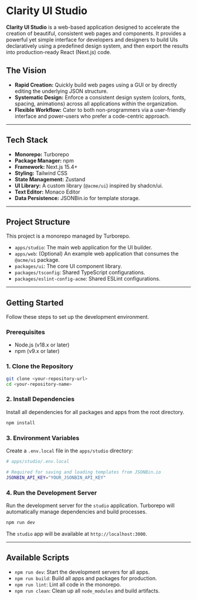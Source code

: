 # Clarity UI Studio

**Clarity UI Studio** is a web-based application designed to accelerate the creation of beautiful, consistent web pages and components. It provides a powerful yet simple interface for developers and designers to build UIs declaratively using a predefined design system, and then export the results into production-ready React (Next.js) code.

## The Vision

- **Rapid Creation:** Quickly build web pages using a GUI or by directly editing the underlying JSON structure.
- **Systematic Design:** Enforce a consistent design system (colors, fonts, spacing, animations) across all applications within the organization.
- **Flexible Workflow:** Cater to both non-programmers via a user-friendly interface and power-users who prefer a code-centric approach.

---

## Tech Stack

- **Monorepo:** Turborepo
- **Package Manager:** npm
- **Framework:** Next.js 15.4+
- **Styling:** Tailwind CSS
- **State Management:** Zustand
- **UI Library:** A custom library (`@acme/ui`) inspired by shadcn/ui.
- **Text Editor:** Monaco Editor
- **Data Persistence:** JSONBin.io for template storage.

---

## Project Structure

This project is a monorepo managed by Turborepo.

- `apps/studio`: The main web application for the UI builder.
- `apps/web`: (Optional) An example web application that consumes the `@acme/ui` package.
- `packages/ui`: The core UI component library.
- `packages/tsconfig`: Shared TypeScript configurations.
- `packages/eslint-config-acme`: Shared ESLint configurations.

---

## Getting Started

Follow these steps to set up the development environment.

### Prerequisites

- Node.js (v18.x or later)
- npm (v9.x or later)

### 1. Clone the Repository

```bash
git clone <your-repository-url>
cd <your-repository-name>
```

### 2. Install Dependencies

Install all dependencies for all packages and apps from the root directory.

```bash
npm install
```

### 3. Environment Variables

Create a `.env.local` file in the `apps/studio` directory:

```bash
# apps/studio/.env.local

# Required for saving and loading templates from JSONBin.io
JSONBIN_API_KEY="YOUR_JSONBIN_API_KEY"
```

### 4. Run the Development Server

Run the development server for the `studio` application. Turborepo will automatically manage dependencies and build processes.

```bash
npm run dev
```

The `studio` app will be available at `http://localhost:3000`.

---

## Available Scripts

- `npm run dev`: Start the development servers for all apps.
- `npm run build`: Build all apps and packages for production.
- `npm run lint`: Lint all code in the monorepo.
- `npm run clean`: Clean up all `node_modules` and build artifacts.
